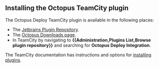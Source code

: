 ## Installing the Octopus TeamCity plugin

The Octopus Deploy TeamCity plugin is available in the following places:

- The [Jetbrains Plugin Repository](https://plugins.jetbrains.com/plugin/9038-octopus-deploy-integration).
- The [Octopus Downloads page](https://octopus.com/downloads).
- In TeamCity by navigating to **{{Administration,Plugins List,Browse plugin repository}}** and searching for **Octopus Deploy Integration**.

The TeamCity documentation has instructions and options for [installing plugins](https://www.jetbrains.com/help/teamcity/installing-additional-plugins.html).
